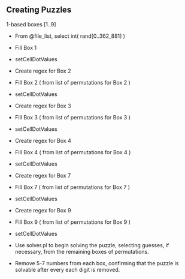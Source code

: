 ## Creating Puzzles

1-based boxes [1..9]

* From @file_list, select int( rand[0..362_881] )
* Fill Box 1
* setCellDotValues

* Create regex for Box 2
* Fill Box 2 ( from list of permutations for Box 2 )
* setCellDotValues

* Create regex for Box 3
* Fill Box 3 ( from list of permutations for Box 3 )
* setCellDotValues

* Create regex for Box 4
* Fill Box 4 ( from list of permutations for Box 4 )
* setCellDotValues

* Create regex for Box 7
* Fill Box 7 ( from list of permutations for Box 7 )
* setCellDotValues

* Create regex for Box 9
* Fill Box 9 ( from list of permutations for Box 9 )
* setCellDotValues

* Use solver.pl to begin solving the puzzle, selecting guesses, if necessary, from the remaining boxes of permutations.

* Remove 5-7 numbers from each box, confirming that the puzzle is solvable after every each digit is removed. 